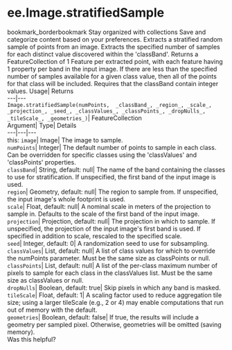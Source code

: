  
#  ee.Image.stratifiedSample
bookmark_borderbookmark Stay organized with collections  Save and categorize content based on your preferences.
Extracts a stratified random sample of points from an image. Extracts the specified number of samples for each distinct value discovered within the 'classBand'. Returns a FeatureCollection of 1 Feature per extracted point, with each feature having 1 property per band in the input image. If there are less than the specified number of samples available for a given class value, then all of the points for that class will be included. Requires that the classBand contain integer values. 
Usage| Returns  
---|---  
`Image.stratifiedSample(numPoints,  _classBand_, _region_, _scale_, _projection_, _seed_, _classValues_, _classPoints_, _dropNulls_, _tileScale_, _geometries_)`| FeatureCollection  
Argument| Type| Details  
---|---|---  
this: `image`| Image| The image to sample.  
`numPoints`| Integer| The default number of points to sample in each class. Can be overridden for specific classes using the 'classValues' and 'classPoints' properties.  
`classBand`| String, default: null| The name of the band containing the classes to use for stratification. If unspecified, the first band of the input image is used.  
`region`| Geometry, default: null| The region to sample from. If unspecified, the input image's whole footprint is used.  
`scale`| Float, default: null| A nominal scale in meters of the projection to sample in. Defaults to the scale of the first band of the input image.  
`projection`| Projection, default: null| The projection in which to sample. If unspecified, the projection of the input image's first band is used. If specified in addition to scale, rescaled to the specified scale.  
`seed`| Integer, default: 0| A randomization seed to use for subsampling.  
`classValues`| List, default: null| A list of class values for which to override the numPoints parameter. Must be the same size as classPoints or null.  
`classPoints`| List, default: null| A list of the per-class maximum number of pixels to sample for each class in the classValues list. Must be the same size as classValues or null.  
`dropNulls`| Boolean, default: true| Skip pixels in which any band is masked.  
`tileScale`| Float, default: 1| A scaling factor used to reduce aggregation tile size; using a larger tileScale (e.g., 2 or 4) may enable computations that run out of memory with the default.  
`geometries`| Boolean, default: false| If true, the results will include a geometry per sampled pixel. Otherwise, geometries will be omitted (saving memory).  
Was this helpful?
